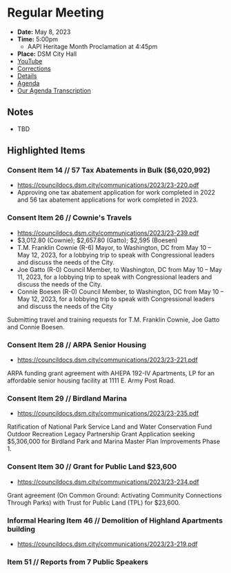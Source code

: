 # Regular Meeting

- **Date:** May 8, 2023
- **Time:** 5:00pm
    -  AAPI Heritage Month Proclamation at 4:45pm
- **Place:** DSM City Hall
- [YouTube](https://youtube.com/live/lSbkZLagd5E)
- [Corrections](https://councildocs.dsm.city/corrections/20230508%20CAP.pdf)
- [Details](https://www.dsm.city/citycouncil_detail_T60_R2412.php)
- [Agenda](https://councildocs.dsm.city/agendas/ag20230508.pdf)
- [Our Agenda Transcription](#/view/agenda~2023~transcription~05-08_RM)

## Notes

- TBD

## Highlighted Items

### Consent Item 14 // 57 Tax Abatements in Bulk ($6,020,992)

- https://councildocs.dsm.city/communications/2023/23-220.pdf
- Approving one tax abatement application for work completed in 2022 and 56 tax abatement applications for work completed in 2023. 

### Consent Item 26 // Cownie's Travels

- https://councildocs.dsm.city/communications/2023/23-239.pdf
- $3,012.80 (Cownie); $2,657.80 (Gatto); $2,595 (Boesen)
- T.M. Franklin Cownie (R-6) Mayor, to Washington, DC from May 10 – May 12, 2023, for a
  lobbying trip to speak with Congressional leaders and discuss the needs of the City.
- Joe Gatto (R-0) Council Member, to Washington, DC from May 10 – May 11, 2023, for a lobbying
  trip to speak with Congressional leaders and discuss the needs of the City.
- Connie Boesen (R-0) Council Member, to Washington, DC from May 10 – May 12, 2023, for a
  lobbying trip to speak with Congressional leaders and discuss the needs of the City

Submitting travel and training requests for T.M. Franklin Cownie, Joe Gatto and Connie Boesen. 

### Consent Item 28 // ARPA Senior Housing

- https://councildocs.dsm.city/communications/2023/23-221.pdf

ARPA funding grant agreement with AHEPA 192-IV Apartments, LP for an affordable senior housing facility at 1111 E. Army Post Road. 

### Consent Item 29 // Birdland Marina

- https://councildocs.dsm.city/communications/2023/23-235.pdf

Ratification of National Park Service Land and Water Conservation Fund Outdoor Recreation Legacy Partnership Grant Application seeking $5,306,000 for Birdland Park and Marina Master Plan Improvements Phase 1. 

### Consent Item 30 // Grant for Public Land $23,600

- https://councildocs.dsm.city/communications/2023/23-234.pdf

Grant agreement (On Common Ground: Activating Community Connections Through Parks) with Trust for Public Land (TPL) for $23,600. 

### Informal Hearing Item 46 // Demolition of Highland Apartments building

- https://councildocs.dsm.city/communications/2023/23-219.pdf

### Item 51 // Reports from 7 Public Speakers

